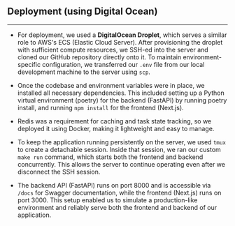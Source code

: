 ## Deployment (using Digital Ocean)
---

- For deployment, we used a **DigitalOcean Droplet**, which serves a similar role to AWS's ECS (Elastic Cloud Server). After provisioning the droplet with sufficient compute resources, we SSH-ed into the server and cloned our GitHub repository directly onto it. To maintain environment-specific configuration, we transferred our `.env` file from our local development machine to the server using `scp`.

- Once the codebase and environment variables were in place, we installed all necessary dependencies. This included setting up a Python virtual environment (poetry) for the backend (FastAPI) by running poetry install, and running `npm install` for the frontend (Next.js). 

- Redis was a requirement for caching and task state tracking, so we deployed it using Docker, making it lightweight and easy to manage.

- To keep the application running persistently on the server, we used `tmux` to create a detachable session. Inside that session, we ran our custom `make run` command, which starts both the frontend and backend concurrently. This allows the server to continue operating even after we disconnect the SSH session.

- The backend API (FastAPI) runs on port 8000 and is accessible via `/docs` for Swagger documentation, while the frontend (Next.js) runs on port 3000. This setup enabled us to simulate a production-like environment and reliably serve both the frontend and backend of our application.